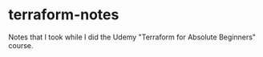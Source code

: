 # terraform-notes
Notes that I took while I did the Udemy "Terraform for Absolute Beginners" course.

